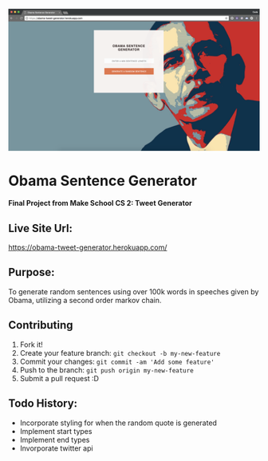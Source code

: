 ![Make School Logo](obama_website.png)
# Obama Sentence Generator 
#### Final Project from Make School CS 2: Tweet Generator

## Live Site Url:
https://obama-tweet-generator.herokuapp.com/

## Purpose:
To generate random sentences using over 100k words in speeches given by Obama, utilizing a second order markov chain.

## Contributing
1. Fork it!
2. Create your feature branch: `git checkout -b my-new-feature`
3. Commit your changes: `git commit -am 'Add some feature'`
4. Push to the branch: `git push origin my-new-feature`
5. Submit a pull request :D

## Todo History:
* Incorporate styling for when the random quote is generated
* Implement start types
* Implement end types
* Invorporate twitter api
